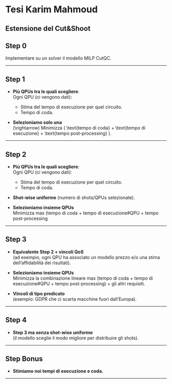 # Tesi Karim Mahmoud
Estensione del Cut&Shoot
---

## Step 0
Implementare su un solver il modello MILP CutQC.

---

## Step 1
- **Più QPUs tra le quali scegliere**:  
  Ogni QPU (ci vengono dati):  
  - Stima del tempo di esecuzione per quel circuito.  
  - Tempo di coda.  

- **Selezioniamo solo una**  
  \(\rightarrow\) Minimizza \( \text{tempo di coda} + \text{tempo di esecuzione} + \text{tempo post-processing} \).

---

## Step 2
- **Più QPUs tra le quali scegliere**:  
  Ogni QPU (ci vengono dati):  
  - Stima del tempo di esecuzione per quel circuito.  
  - Tempo di coda.

- **Shot-wise uniforme** (numero di shots/QPUs selezionate).

- **Selezioniamo insieme QPUs**  
  Minimizza max (tempo di coda + tempo di esecuzione\#QPU + tempo post-processing

---

## Step 3
- **Equivalente Step 2 + vincoli QoS**  
  (ad esempio, ogni QPU ha associato un modello prezzo e/o una stima dell’affidabilità dei risultati).

- **Selezioniamo insieme QPUs**  
  Minimizza la combinazione lineare max (tempo di coda + tempo di esecuzione\#QPU + tempo post-processing) + gli altri requisiti.

- **Vincoli di tipo predicato**  
  (esempio: GDPR che ci scarta macchine fuori dall’Europa).

---

## Step 4
- **Step 3 ma senza shot-wise uniforme**  
  (il modello sceglie il modo migliore per distribuire gli shots).

---

## Step Bonus
- **Stimiamo noi tempi di esecuzione e coda.**

---

